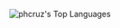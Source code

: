 ![phcruz's Top Languages](https://github-readme-stats.vercel.app/api/top-langs/?username=phcruz&theme=dark&show_icons=true&hide_border=false&layout=compact)
